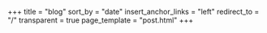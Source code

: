 +++
title = "blog"
sort_by = "date"
insert_anchor_links = "left"
redirect_to = "/"
transparent = true
page_template = "post.html"
+++